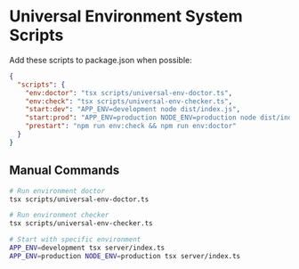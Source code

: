 # Universal Environment System Scripts

Add these scripts to package.json when possible:

```json
{
  "scripts": {
    "env:doctor": "tsx scripts/universal-env-doctor.ts",
    "env:check": "tsx scripts/universal-env-checker.ts",
    "start:dev": "APP_ENV=development node dist/index.js",
    "start:prod": "APP_ENV=production NODE_ENV=production node dist/index.js",
    "prestart": "npm run env:check && npm run env:doctor"
  }
}
```

## Manual Commands

```bash
# Run environment doctor
tsx scripts/universal-env-doctor.ts

# Run environment checker
tsx scripts/universal-env-checker.ts

# Start with specific environment
APP_ENV=development tsx server/index.ts
APP_ENV=production NODE_ENV=production tsx server/index.ts
```